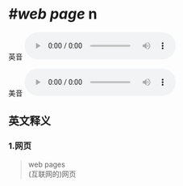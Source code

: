 # ***\#web page*** n
英音
<audio src="./media/web page1.aac" controls="controls"></audio>

美音
<audio src="./media/web page2.aac" controls="controls"></audio>



  

英文释义
---
### 1.**网页**  

 > web pages  
 > (互联网的)网页    


